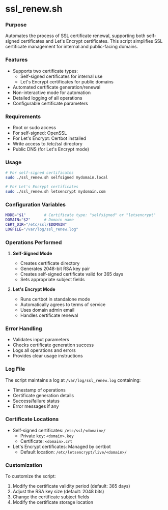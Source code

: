 # ssl_renew.sh

### Purpose
Automates the process of SSL certificate renewal, supporting both self-signed certificates and Let's Encrypt certificates. This script simplifies SSL certificate management for internal and public-facing domains.

### Features
- Supports two certificate types:
  - Self-signed certificates for internal use
  - Let's Encrypt certificates for public domains
- Automated certificate generation/renewal
- Non-interactive mode for automation
- Detailed logging of all operations
- Configurable certificate parameters

### Requirements
- Root or sudo access
- For self-signed: OpenSSL
- For Let's Encrypt: Certbot installed
- Write access to /etc/ssl directory
- Public DNS (for Let's Encrypt mode)

### Usage
```bash
# For self-signed certificates
sudo ./ssl_renew.sh selfsigned mydomain.local

# For Let's Encrypt certificates
sudo ./ssl_renew.sh letsencrypt mydomain.com
```

### Configuration Variables
```bash
MODE="$1"        # Certificate type: "selfsigned" or "letsencrypt"
DOMAIN="$2"      # Domain name
CERT_DIR="/etc/ssl/$DOMAIN"
LOGFILE="/var/log/ssl_renew.log"
```

### Operations Performed
1. **Self-Signed Mode**
   - Creates certificate directory
   - Generates 2048-bit RSA key pair
   - Creates self-signed certificate valid for 365 days
   - Sets appropriate subject fields

2. **Let's Encrypt Mode**
   - Runs certbot in standalone mode
   - Automatically agrees to terms of service
   - Uses domain admin email
   - Handles certificate renewal

### Error Handling
- Validates input parameters
- Checks certificate generation success
- Logs all operations and errors
- Provides clear usage instructions

### Log File
The script maintains a log at `/var/log/ssl_renew.log` containing:
- Timestamp of operations
- Certificate generation details
- Success/failure status
- Error messages if any

### Certificate Locations
- Self-signed certificates: `/etc/ssl/<domain>/`
  - Private key: `<domain>.key`
  - Certificate: `<domain>.crt`
- Let's Encrypt certificates: Managed by certbot
  - Default location: `/etc/letsencrypt/live/<domain>/`

### Customization
To customize the script:
1. Modify the certificate validity period (default: 365 days)
2. Adjust the RSA key size (default: 2048 bits)
3. Change the certificate subject fields
4. Modify the certificate storage location
